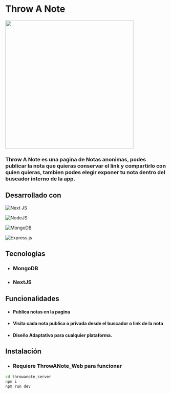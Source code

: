 # Throw A Note 

<a href="https://throwanote.vercel.app" ><img width=400 src="./public/img/preview.png"></a>

### Throw A Note es una pagina de Notas anonimas, podes publicar la nota que quieras conservar el link y compartirlo con quien quieras, tambien podes elegir exponer tu nota dentro del buscador interno de la app.


## Desarrollado con 

![Next JS](https://img.shields.io/badge/Next-black?style=for-the-badge&logo=next.js&logoColor=white)

![NodeJS](https://img.shields.io/badge/node.js-6DA55F?style=for-the-badge&logo=node.js&logoColor=white)

![MongoDB](https://img.shields.io/badge/MongoDB-%234ea94b.svg?style=for-the-badge&logo=mongodb&logoColor=white)

![Express.js](https://img.shields.io/badge/express.js-%23404d59.svg?style=for-the-badge&logo=express&logoColor=%2361DAFB)



## Tecnologias

- ### MongoDB
- ### NextJS

## Funcionalidades

- #### Publica notas en la pagina
- #### Visita cada nota publica o privada desde el buscador o link de la nota
- #### Diseño Adaptativo para cualquier plataforma.

## Instalación

- ### Requiere ThrowANote_Web para funcionar

```sh
cd throwanote_server
npm i
npm run dev
```